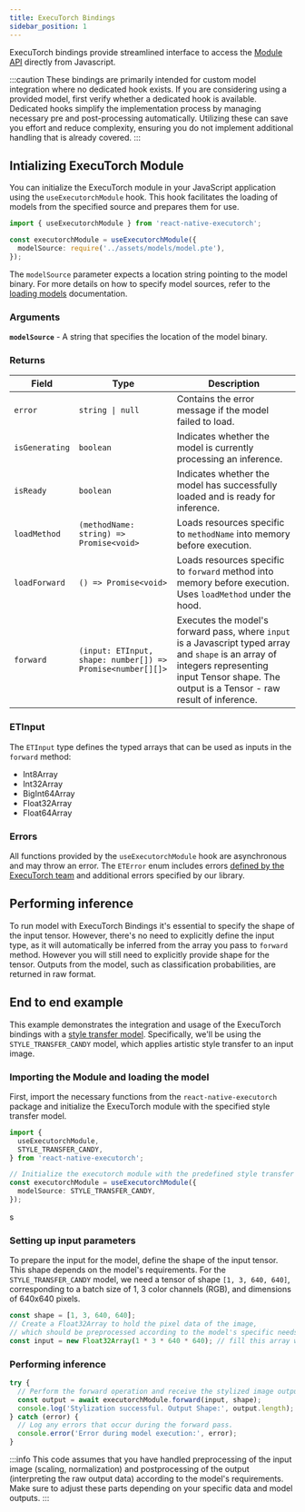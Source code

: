 ```yaml
---
title: ExecuTorch Bindings
sidebar_position: 1
---
```


ExecuTorch bindings provide streamlined interface to access the [Module API](https://pytorch.org/executorch/stable/extension-module.html) directly from Javascript.

:::caution
These bindings are primarily intended for custom model integration where no dedicated hook exists. If you are considering using a provided model, first verify whether a dedicated hook is available. Dedicated hooks simplify the implementation process by managing necessary pre and post-processing automatically. Utilizing these can save you effort and reduce complexity, ensuring you do not implement additional handling that is already covered.
:::

## Intializing ExecuTorch Module

You can initialize the ExecuTorch module in your JavaScript application using the `useExecutorchModule` hook. This hook facilitates the loading of models from the specified source and prepares them for use.

```typescript
import { useExecutorchModule } from 'react-native-executorch';

const executorchModule = useExecutorchModule({
  modelSource: require('../assets/models/model.pte'),
});
```

The `modelSource` parameter expects a location string pointing to the model binary. For more details on how to specify model sources, refer to the [loading models](../fundamentals/loading-models.md) documentation.

### Arguments

**`modelSource`** - A string that specifies the location of the model binary.

### Returns

| Field          | Type                                                       | Description                                                                                                                                                                                         |
| -------------- | ---------------------------------------------------------- | --------------------------------------------------------------------------------------------------------------------------------------------------------------------------------------------------- |
| `error`        | <code>string &#124; null</code>                            | Contains the error message if the model failed to load.                                                                                                                                             |
| `isGenerating` | `boolean`                                                  | Indicates whether the model is currently processing an inference.                                                                                                                                   |
| `isReady`      | `boolean`                                                  | Indicates whether the model has successfully loaded and is ready for inference.                                                                                                                     |
| `loadMethod`   | `(methodName: string) => Promise<void>`                    | Loads resources specific to `methodName` into memory before execution.                                                                                                                              |
| `loadForward`  | `() => Promise<void>`                                      | Loads resources specific to `forward` method into memory before execution. Uses `loadMethod` under the hood.                                                                                        |
| `forward`      | `(input: ETInput, shape: number[]) => Promise<number[][]>` | Executes the model's forward pass, where `input` is a Javascript typed array and `shape` is an array of integers representing input Tensor shape. The output is a Tensor - raw result of inference. |

### ETInput

The `ETInput` type defines the typed arrays that can be used as inputs in the `forward` method:

- Int8Array
- Int32Array
- BigInt64Array
- Float32Array
- Float64Array

### Errors

All functions provided by the `useExecutorchModule` hook are asynchronous and may throw an error. The `ETError` enum includes errors [defined by the ExecuTorch team](https://github.com/pytorch/executorch/blob/main/runtime/core/error.h) and additional errors specified by our library.

## Performing inference

To run model with ExecuTorch Bindings it's essential to specify the shape of the input tensor. However, there's no need to explicitly define the input type, as it will automatically be inferred from the array you pass to `forward` method. However you will still need to explicitly provide shape for the tensor. Outputs from the model, such as classification probabilities, are returned in raw format.

## End to end example

This example demonstrates the integration and usage of the ExecuTorch bindings with a [style transfer model](../computer-vision/useStyleTransfer.mdx). Specifically, we'll be using the `STYLE_TRANSFER_CANDY` model, which applies artistic style transfer to an input image.

### Importing the Module and loading the model

First, import the necessary functions from the `react-native-executorch` package and initialize the ExecuTorch module with the specified style transfer model.

```typescript
import {
  useExecutorchModule,
  STYLE_TRANSFER_CANDY,
} from 'react-native-executorch';

// Initialize the executorch module with the predefined style transfer model.
const executorchModule = useExecutorchModule({
  modelSource: STYLE_TRANSFER_CANDY,
});
```

s

### Setting up input parameters

To prepare the input for the model, define the shape of the input tensor. This shape depends on the model's requirements. For the `STYLE_TRANSFER_CANDY` model, we need a tensor of shape `[1, 3, 640, 640]`, corresponding to a batch size of 1, 3 color channels (RGB), and dimensions of 640x640 pixels.

```typescript
const shape = [1, 3, 640, 640];
// Create a Float32Array to hold the pixel data of the image,
// which should be preprocessed according to the model's specific needs.
const input = new Float32Array(1 * 3 * 640 * 640); // fill this array with your image data
```

### Performing inference

```typescript
try {
  // Perform the forward operation and receive the stylized image output.
  const output = await executorchModule.forward(input, shape);
  console.log('Stylization successful. Output Shape:', output.length);
} catch (error) {
  // Log any errors that occur during the forward pass.
  console.error('Error during model execution:', error);
}
```

:::info
This code assumes that you have handled preprocessing of the input image (scaling, normalization) and postprocessing of the output (interpreting the raw output data) according to the model's requirements. Make sure to adjust these parts depending on your specific data and model outputs.
:::
